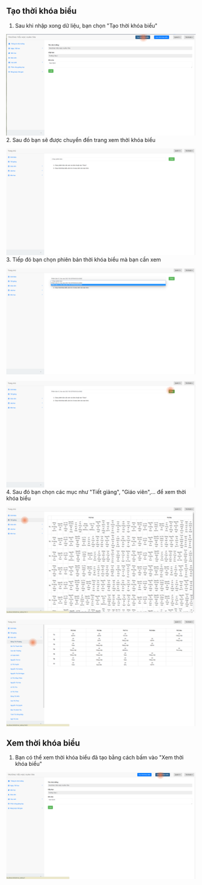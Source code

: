 ## Tạo thời khóa biểu

1. Sau khi nhập xong dữ liệu, bạn chọn "Tạo thời khóa biểu"

![create_timetable](img/create_timetable.png)
2. Sau đó bạn sẽ được chuyển đến trang xem thời khóa biểu 

![view_timetable](img/view_timetable.png)
3. Tiếp đó bạn chọn phiên bản thời khóa biểu mà bạn cần xem

![view_timetable_ver](img/view_timetable_ver.png)

![submit_version](img/submit_ver.png)
4. Sau đó bạn chọn các mục như "Tiết giảng", "Giáo viên",... để xem thời khóa biểu

![show](img/show_timetable.png)

![show_timetable_teacher](img/show_timetable_teacher.png)

## Xem thời khóa biểu

1. Bạn có thể xem thời khóa biểu đã tạo bằng cách bấm vào "Xem thời khóa biểu"

![view_created_timetable](img/view_created_timetable.png)
